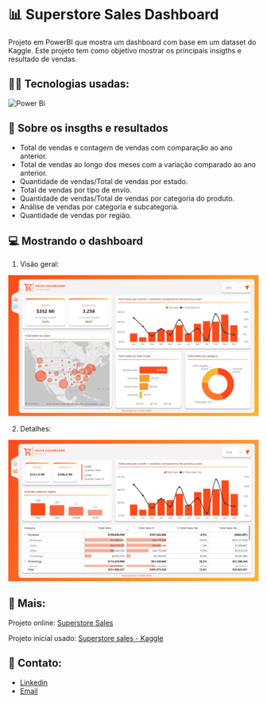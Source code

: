 
# 📊 Superstore Sales Dashboard

Projeto em PowerBI que mostra um dashboard com base em um dataset do Kaggle. Este projeto tem como objetivo mostrar os principais insigths e resultado de vendas.

## 🧑‍💻 Tecnologias usadas:

![Power Bi](https://img.shields.io/badge/power_bi-F2C811?style=for-the-badge&logo=powerbi&logoColor=black)

## 🎯 Sobre os insgths e resultados


* Total de vendas e contagem de vendas com comparação ao ano anterior.
* Total de vendas ao longo dos meses com a variação comparado ao ano anterior.
* Quantidade de vendas/Total de vendas por estado.
* Total de vendas por tipo de envio.
* Quantidade de vendas/Total de vendas por categoria do produto.
* Análise de vendas por categoria e subcategoria.
* Quantidade de vendas por região.

## 💻 Mostrando o dashboard

  1. Visão geral:
  <img src="visao-geral.png">

  2. Detalhes:
  <img src="details.png">

## 🎲 Mais:

Projeto online: [Superstore Sales](https://app.powerbi.com/view?r=eyJrIjoiOWM5YWEyNDgtNzIzYi00ZjA4LTk0OGUtYmJjYmE1YTBmNWZmIiwidCI6ImUyOTI3YmMyLTg2MmMtNGRiZS1iMmZiLTk5Y2QzMGQ4Y2YyYiJ9)

Projeto inicial usado: [Superstore sales - Kaggle](https://www.kaggle.com/datasets/rohitsahoo/sales-forecasting)

## 📱 Contato:

* [Linkedin](https://www.linkedin.com/in/pedrosaito1/)
* [Email](mailto:contato.pedrosaito@gmail.com)

    




